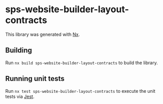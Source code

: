 # sps-website-builder-layout-contracts

This library was generated with [Nx](https://nx.dev).

## Building

Run `nx build sps-website-builder-layout-contracts` to build the library.

## Running unit tests

Run `nx test sps-website-builder-layout-contracts` to execute the unit tests via [Jest](https://jestjs.io).
